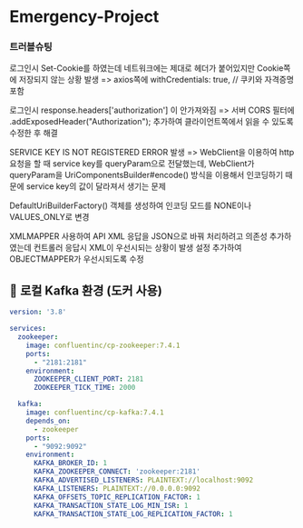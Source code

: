 # Emergency-Project

### 트러블슈팅

로그인시 Set-Cookie를 하였는데 네트워크에는 제대로 헤더가 붙어있지만 Cookie쪽에 저장되지 않는 상황 발생
=> axios쪽에 withCredentials: true, // 쿠키와 자격증명 포함

로그인시 response.headers['authorization'] 이 안가져와짐
=> 서버 CORS 필터에 .addExposedHeader("Authorization"); 추가하여 클라이언트쪽에서 읽을 수 있도록 수정한 후 해결

SERVICE KEY IS NOT REGISTERED ERROR 발생
=> WebClient을 이용하여 http 요청을 할 때 service key를 queryParam으로 전달했는데, WebClient가 queryParam을 UriComponentsBuilder#encode() 방식을 이용해서 인코딩하기 때문에 service key의 값이 달라져서 생기는 문제

DefaultUriBuilderFactory() 객체를 생성하여 인코딩 모드를 NONE이나 VALUES_ONLY로 변경

XMLMAPPER 사용하여 API XML 응답을 JSON으로 바꿔 처리하려고 의존성 추가하였는데
컨트롤러 응답시 XML이 우선시되는 상황이 발생 설정 추가하여 OBJECTMAPPER가 우선시되도록 수정

## 🚀 로컬 Kafka 환경 (도커 사용)

```yml
version: '3.8'

services:
  zookeeper:
    image: confluentinc/cp-zookeeper:7.4.1
    ports:
      - "2181:2181"
    environment:
      ZOOKEEPER_CLIENT_PORT: 2181
      ZOOKEEPER_TICK_TIME: 2000

  kafka:
    image: confluentinc/cp-kafka:7.4.1
    depends_on:
      - zookeeper
    ports:
      - "9092:9092"
    environment:
      KAFKA_BROKER_ID: 1
      KAFKA_ZOOKEEPER_CONNECT: 'zookeeper:2181'
      KAFKA_ADVERTISED_LISTENERS: PLAINTEXT://localhost:9092
      KAFKA_LISTENERS: PLAINTEXT://0.0.0.0:9092
      KAFKA_OFFSETS_TOPIC_REPLICATION_FACTOR: 1
      KAFKA_TRANSACTION_STATE_LOG_MIN_ISR: 1
      KAFKA_TRANSACTION_STATE_LOG_REPLICATION_FACTOR: 1
```
